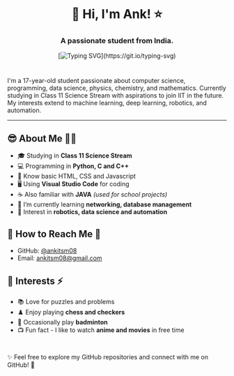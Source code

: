 <h1 align="center">
  👋 Hi, I'm Ank! ⭐
</h1>
<h3 align="center">A passionate student from India.</h3>

<div align="center">
  
[![Typing SVG](https://readme-typing-svg.demolab.com?font=Fira+Code&weight=500&size=18&duration=3500&pause=2000&center=true&vCenter=true&random=true&width=480&height=30&lines=Always+learning+new+things.;Continuous+coding%2C+perpetual+learning.;Coding+my+dreams+into+reality.)](https://git.io/typing-svg)

</div>

<h1></h1>

<p align="left">
  I'm a 17-year-old student passionate about computer science, programming, data science, physics, chemistry, and mathematics. Currently studying in Class 11 Science Stream with aspirations to join IIT in the future. My interests extend to machine learning, deep learning, robotics, and automation.
</p>

-----

<h2 align="left">😎 About Me 👨‍💻</h2>

- 🎓 Studying in **Class 11 Science Stream**
- 💻 Programming in **Python, C and C++**
- 📏 Know basic HTML, CSS and Javascript
- 🖥️ Using **Visual Studio Code** for coding
- ☕ Also familiar with **JAVA** *(used for school projects)*
- 🌱 I’m currently learning **networking, database management**
- 🤖 Interest in **robotics, data science and automation**

<h2 align="left">👀 How to Reach Me 📧</h2>

- GitHub: [@ankitsm08](https://github.com/ankitsm08)
- Email: [ankitsm08@gmail.com](ankitsm08@gmail.com)

<h2 align="left">💖 Interests ⚡</h2>

- 📚 Love for puzzles and problems
- ♟️ Enjoy playing **chess and checkers**
- 🏸 Occasionally play **badminton**
- 📺 Fun fact - I like to watch **anime and movies** in free time

<h1></h1>

✨ Feel free to explore my GitHub repositories and connect with me on GitHub! 🚀

<!---
ankitsm08/ankitsm08 is a ✨ special ✨ repository because its `README.md` (this file) appears on your GitHub profile.
You can click the Preview link to take a look at your changes.
--->
